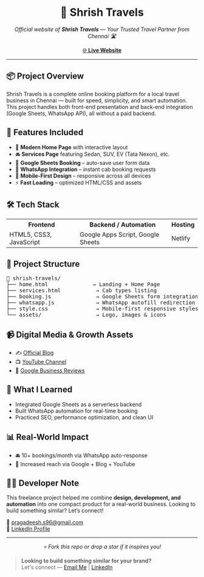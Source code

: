 <h1 align="center">🚖 Shrish Travels</h1>
<p align="center">
  <em>Official website of <strong>Shrish Travels</strong> — Your Trusted Travel Partner from Chennai 🛣️</em>
</p>
<p align="center">
  <a href="https://shrishtravels.netlify.app" target="_blank">
    🌐 <strong>Live Website</strong>
  </a>
</p>

<hr>

<h2>📦 Project Overview</h2>
<p>
  Shrish Travels is a complete online booking platform for a local travel business in Chennai — built for speed, simplicity, and smart automation.
  This project handles both front-end presentation and back-end integration (Google Sheets, WhatsApp API), all without a paid backend.
</p>

<h2>🧩 Features Included</h2>
<ul>
  <li>🏡 <strong>Modern Home Page</strong> with interactive layout</li>
  <li>🚘 <strong>Services Page</strong> featuring Sedan, SUV, EV (Tata Nexon), etc.</li>
  <li>📝 <strong>Google Sheets Booking</strong> – auto-save user form data</li>
  <li>📲 <strong>WhatsApp Integration</strong> – instant cab booking requests</li>
  <li>📱 <strong>Mobile-First Design</strong> – responsive across all devices</li>
  <li>⚡ <strong>Fast Loading</strong> – optimized HTML/CSS and assets</li>
</ul>

<h2>🛠️ Tech Stack</h2>
<table>
  <tr>
    <th>Frontend</th>
    <th>Backend / Automation</th>
    <th>Hosting</th>
  </tr>
  <tr>
    <td>HTML5, CSS3, JavaScript</td>
    <td>Google Apps Script, Google Sheets</td>
    <td>Netlify</td>
  </tr>
</table>

<h2>📂 Project Structure</h2>
<pre>
📁 shrish-travels/
├── home.html              → Landing + Home Page
├── services.html           → Cab types listing
├── booking.js              → Google Sheets form integration
├── whatsapp.js             → WhatsApp autofill redirection
├── style.css               → Mobile-first responsive styles
└── assets/                 → Logo, images & icons
</pre>

<h2>📹 Digital Media & Growth Assets</h2>
<ul>
  <li>✍️ <a href="https://shrishtravelschennai.blogspot.com/p/best-cab-service-in-chennai-outstation.html">Official Blog</a></li>
  <li>📺 <a href="https://www.youtube.com/@shrishtravels">YouTube Channel</a></li>
  <li>🌟 <a href="https://g.co/kgs/nvNmHBv">Google Business Reviews</a></li>
</ul>

<h2>🧠 What I Learned</h2>
<ul>
  <li>Integrated Google Sheets as a serverless backend</li>
  <li>Built WhatsApp automation for real-time booking</li>
  <li>Practiced SEO, performance optimization, and clean UI</li>
</ul>

<h2>📊 Real-World Impact</h2>
<ul>
  <li>🚘 10+ bookings/month via WhatsApp auto-response</li>
  <li>💬 Increased reach via Google + Blog + YouTube</li>
</ul>

<h2>👨‍💻 Developer Note</h2>
<p>
  This freelance project helped me combine <strong>design, development, and automation</strong> into one compact product for a real-world business.
  Looking to build something similar? Let’s connect!
</p>

<p>
  📧 <a href="mailto:pragadeesh.s96@gmail.com">pragadeesh.s96@gmail.com</a><br>
  🔗 <a href="https://linkedin.com/in/praga1482">LinkedIn Profile</a>
</p>

<hr>

<p align="center"><em>⭐ Fork this repo or drop a star if it inspires you!</em></p>

> **Looking to build something similar for your brand?**  
> Let's connect — [Email Me](mailto:pragadeesh.s96@gmail.com) | [LinkedIn](https://www.linkedin.com/in/praga1482/)

